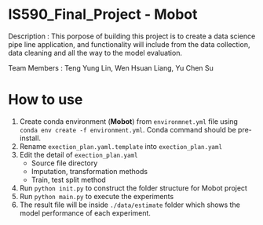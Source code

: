 # IS590_Final_Project - Mobot
Description : This porpose of building this project is to create a data science pipe line application,
and functionality will include from the data collection, data cleaning and all the way to the model evaluation.

Team Members : Teng Yung Lin, Wen Hsuan Liang, Yu Chen Su

# How to use

1. Create conda environment (**Mobot**) from `environmnet.yml` file using `conda env create -f environment.yml`. Conda command should be pre-install.
2. Rename `exection_plan.yaml.template` into `exection_plan.yaml`
3. Edit the detail of `exection_plan.yaml`
    - Source file directory
    - Imputation, transformation methods
    - Train, test split method
4. Run `python init.py` to construct the folder structure for Mobot project
5. Run `python main.py` to execute the experiments
6. The result file will be inside `./data/estimate` folder which shows the model performance of each experiment.